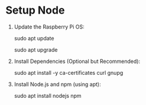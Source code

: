 # Setup Node

1. Update the Raspberry Pi OS:

   sudo apt update

   sudo apt upgrade 

3. Install Dependencies (Optional but Recommended):

   sudo apt install -y ca-certificates curl gnupg 

5. Install Node.js and npm (using apt):

   sudo apt install nodejs npm
